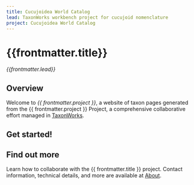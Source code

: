 ```yaml
---
title: Cucujoidea World Catalog
lead: TaxonWorks workbench project for cucujoid nomenclature
project: Cucujoidea World Catalog
---
```

   
# {{frontmatter.title}}
_{{frontmatter.lead}}_

## Overview
Welcome to *{{ frontmatter.project }}*, a website of taxon pages generated from the {{ frontmatter.project }} Project, a comprehensive collaborative effort managed in [TaxonWorks](https://taxonworks.org). 

## Get started!
<autocomplete-otu class="w-80"/>



## Find out more
Learn how to collaborate with the {{ frontmatter.title }} project. Contact information, technical details, and more are available at [About](/about).
